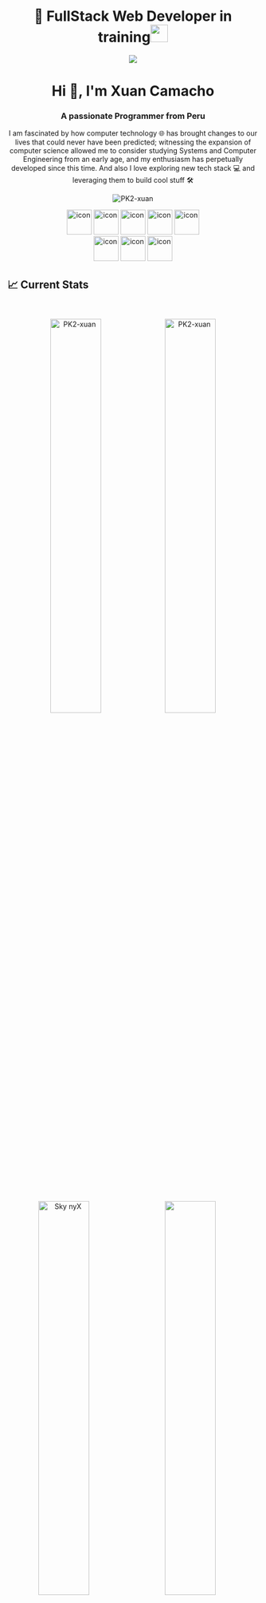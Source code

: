 








<!--inicio-->
<h1 align="center"> 👋 FullStack Web Developer in training<img src="https://media.giphy.com/media/hvRJCLFzcasrR4ia7z/giphy.gif" width="35"></h1>

<p align="center">
<img src="https://readme-typing-svg.herokuapp.com/?lines=Web%20Developer;Full%20Stack%20Developer;3%2B%20years%20of%20coding%20experience;Sempe%20Avanti&font=Pacifico&center=true&width=650&height=120&color=2aa889&vCenter=true&size=45">
</p>

<h1 align="center">Hi 👋, I'm Xuan Camacho</h1>
<h3 align="center">A passionate Programmer from Peru</h3>
<p align="center">I am fascinated by how computer technology 🌐 has brought changes to our lives that could never have been predicted; witnessing the expansion of computer science allowed me to consider studying Systems and Computer Engineering from an early age, and my enthusiasm has perpetually developed since this time. And also I love exploring new tech stack 💻 and leveraging them to build cool stuff 🛠️</p>

<p align="center"> 
<img src="https://komarev.com/ghpvc/?username=PK2-xuan&label=Profile%20views&color=2aa889&style=flat" alt="PK2-xuan" />
</p>

<div align="center">
 <img src="https://techstack-generator.vercel.app/java-icon.svg" alt="icon" width="50" height="50" />
 <img src="https://techstack-generator.vercel.app/github-icon.svg" alt="icon" width="50" height="50" />
 <img src="https://techstack-generator.vercel.app/ts-icon.svg" alt="icon" width="50" height="50" />
 <img src="https://techstack-generator.vercel.app/js-icon.svg" alt="icon" width="50" height="50" />
 <img src="https://techstack-generator.vercel.app/react-icon.svg" alt="icon" width="50" height="50" />
 <br/>
 <img src="https://techstack-generator.vercel.app/restapi-icon.svg" alt="icon" width="50" height="50" />
 <img src="https://techstack-generator.vercel.app/docker-icon.svg" alt="icon" width="50" height="50" />
 <img src="https://techstack-generator.vercel.app/mysql-icon.svg" alt="icon" width="50" height="50" />
</div>

 ## :chart_with_upwards_trend: Current Stats
 
</br>

<p align="center">
  <img width="45%" src="https://github-readme-streak-stats.herokuapp.com/?user=PK2-xuan&theme=gotham&show_icons=true&hide_border=true" alt="PK2-xuan"/>
<img width="45%" src="https://github-readme-stats-ten-gilt.vercel.app/api?username=PK2-xuan&show_icons=true&hide_border=true&title_color=2aa889&icon_color=599cab&text_color=99d1ce&bg_color=0c1014" alt="PK2-xuan"/>
</p>

<p align="center">
  <img width="45%" src="https://github-readme-stats-ten-gilt.vercel.app/api/top-langs/?username=PK2-xuan&hide_border=true&title_color=2aa889&text_color=99d1ce&bg_color=0c1014" />
  <img width="45%" align="left" src="https://camo.githubusercontent.com/9b2da5487c681aba581bb1bcceb4804f9f928aeb13885d04a87a50b404bc62ef/68747470733a2f2f632e74656e6f722e636f6d2f474e37334d4b4261775a5941414141692f627573792d637574652e676966" alt="Sky nyX" />
</p>

------

![followers](https://img.shields.io/github/followers/PK2-xuan?style=social)
![stars](https://img.shields.io/github/stars/PK2-xuan?style=social)

<h4 align="center">Visitor's count 👀</h4>
<p align="center"><img src="https://profile-counter.glitch.me/PK2-xuan/count.svg" alt="PK2-xuan :: Visitor's Count" /></p>

<!-- <img align="center" height="220px" src="https://github.com/PK2-xuan/Sky-nyX/blob/main/miRey.gif" alt="PK2-xuan" /> -->

![𝚝𝚘𝚙 𝚝𝚛𝚘𝚙𝚑𝚢](https://github-profile-trophy.vercel.app/?username=PK2-xuan&column=9&margin-w=15&margin-h=15&no-bg=true&no-frame=true&theme=juicyfresh)

<p align="center">
  <img height="150" width="150" src="https://github.com/JayantGoel001/JayantGoel001/blob/master/WEBP/left.webp">
  <img align="center" src="https://github-readme-streak-stats.herokuapp.com/?user=PK2-xuan&theme=dark&hide_border=true"/>
  <img height="150" width="150" src="https://github.com/JayantGoel001/JayantGoel001/blob/master/WEBP/right.webp">
</p>
<!--
![𝚐𝚒𝚝𝚑𝚞𝚋 𝚐𝚛𝚊𝚙𝚑](https://activity-graph.herokuapp.com/graph?username=JayantGoel001&theme=react-dark&hide_border=true&area=true)

![3D Profile](https://github.com/JayantGoel001/JayantGoel001/blob/master/profile-3d-contrib/profile-night-rainbow.svg)
-->




